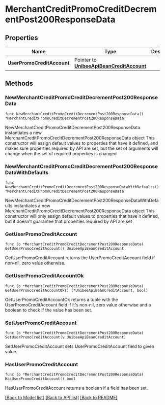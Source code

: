 # MerchantCreditPromoCreditDecrementPost200ResponseData

## Properties

Name | Type | Description | Notes
------------ | ------------- | ------------- | -------------
**UserPromoCreditAccount** | Pointer to [**UnibeeApiBeanCreditAccount**](UnibeeApiBeanCreditAccount.md) |  | [optional] 

## Methods

### NewMerchantCreditPromoCreditDecrementPost200ResponseData

`func NewMerchantCreditPromoCreditDecrementPost200ResponseData() *MerchantCreditPromoCreditDecrementPost200ResponseData`

NewMerchantCreditPromoCreditDecrementPost200ResponseData instantiates a new MerchantCreditPromoCreditDecrementPost200ResponseData object
This constructor will assign default values to properties that have it defined,
and makes sure properties required by API are set, but the set of arguments
will change when the set of required properties is changed

### NewMerchantCreditPromoCreditDecrementPost200ResponseDataWithDefaults

`func NewMerchantCreditPromoCreditDecrementPost200ResponseDataWithDefaults() *MerchantCreditPromoCreditDecrementPost200ResponseData`

NewMerchantCreditPromoCreditDecrementPost200ResponseDataWithDefaults instantiates a new MerchantCreditPromoCreditDecrementPost200ResponseData object
This constructor will only assign default values to properties that have it defined,
but it doesn't guarantee that properties required by API are set

### GetUserPromoCreditAccount

`func (o *MerchantCreditPromoCreditDecrementPost200ResponseData) GetUserPromoCreditAccount() UnibeeApiBeanCreditAccount`

GetUserPromoCreditAccount returns the UserPromoCreditAccount field if non-nil, zero value otherwise.

### GetUserPromoCreditAccountOk

`func (o *MerchantCreditPromoCreditDecrementPost200ResponseData) GetUserPromoCreditAccountOk() (*UnibeeApiBeanCreditAccount, bool)`

GetUserPromoCreditAccountOk returns a tuple with the UserPromoCreditAccount field if it's non-nil, zero value otherwise
and a boolean to check if the value has been set.

### SetUserPromoCreditAccount

`func (o *MerchantCreditPromoCreditDecrementPost200ResponseData) SetUserPromoCreditAccount(v UnibeeApiBeanCreditAccount)`

SetUserPromoCreditAccount sets UserPromoCreditAccount field to given value.

### HasUserPromoCreditAccount

`func (o *MerchantCreditPromoCreditDecrementPost200ResponseData) HasUserPromoCreditAccount() bool`

HasUserPromoCreditAccount returns a boolean if a field has been set.


[[Back to Model list]](../README.md#documentation-for-models) [[Back to API list]](../README.md#documentation-for-api-endpoints) [[Back to README]](../README.md)


